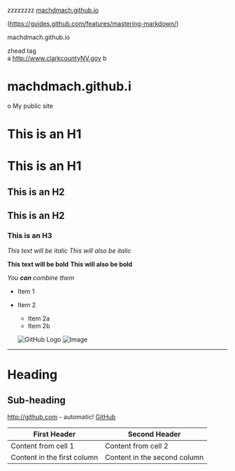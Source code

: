 zzzzzzzz
[machdmach.github.io](https://machdmach.github.io)

(https://guides.github.com/features/mastering-markdown/)

machdmach.github.io

zhead tag <br>
a http://www.clarkcountyNV.gov b
    
    
# machdmach.github.i
o
My public site


# This is an H1 #
 This is an H1 
 ==
## This is an H2 ##
 This is an H2 
 -
 
### This is an H3 ######

*This text will be italic*
_This will also be italic_

**This text will be bold**
__This will also be bold__

_You **can** combine them_

* Item 1
* Item 2
  * Item 2a
  * Item 2b
  
  ![GitHub Logo](/images/logo.png)
![Image](Icon-pictures.png "icon")

---
Heading
=======

Sub-heading
-----------


http://github.com - automatic!
[GitHub](http://github.com)

First Header | Second Header
------------ | -------------
Content from cell 1 | Content from cell 2
Content in the first column | Content in the second column


